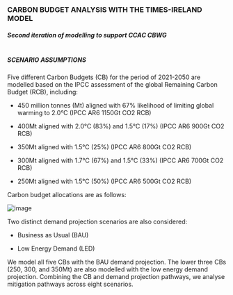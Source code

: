 ### CARBON BUDGET ANALYSIS WITH THE TIMES-IRELAND MODEL

##### Second iteration of modelling to support CCAC CBWG<br><br>
##### SCENARIO ASSUMPTIONS
Five different Carbon Budgets (CB) for the period of 2021-2050 are modelled based on the IPCC assessment of the global Remaining Carbon Budget (RCB), including:

* 450 million tonnes (Mt) aligned with 67% likelihood of limiting global warming to 2.0°C (IPCC AR6 1150Gt CO2 RCB)

* 400Mt aligned with 2.0°C (83%) and 1.5°C (17%) (IPCC AR6 900Gt CO2 RCB)

* 350Mt aligned with 1.5°C (25%) (IPCC AR6 800Gt CO2 RCB)

* 300Mt aligned with 1.7°C (67%) and 1.5°C (33%) (IPCC AR6 700Gt CO2 RCB)

* 250Mt aligned with 1.5°C (50%) (IPCC AR6 500Gt CO2 RCB)

Carbon budget allocations are as follows:

![image](https://github.com/MaREI-EPMG/CB2024-preresults/assets/72862177/936e33c1-5eea-48a4-95d7-07028a8aa5f4)

Two distinct demand projection scenarios are also considered: 

* Business as Usual (BAU)

* Low Energy Demand (LED)

We model all five CBs with the BAU demand projection. The lower three CBs (250, 300, and 350Mt) are also modelled with the low energy demand projection. Combining the CB and demand projection pathways, we analyse mitigation pathways across eight scenarios. 

